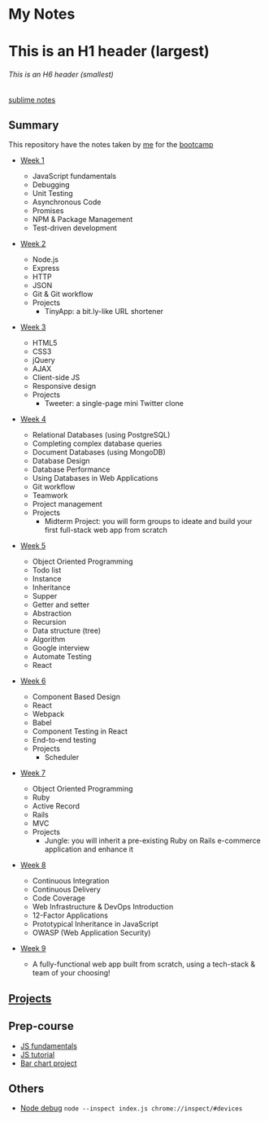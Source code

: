 # My Notes

# This is an H1 header (largest)
###### This is an H6 header (smallest)
[sublime notes](https://packagecontrol.io/packages/Notes)

## Summary

This repository have the notes taken by [me](https://github.com/vshibukawa) for the [bootcamp](https://www.lighthouselabs.ca/web-development-bootcamp-curriculum.pdf?utm_source=mailchimp&utm_medium=email&utm_campaign=10WeekCurriculum&mc_cid=1bb1028d5f&mc_eid=1676a6db56)

* [Week 1](/week_01)

  - JavaScript fundamentals
  - Debugging
  - Unit Testing
  - Asynchronous Code
  - Promises
  - NPM & Package Management
  - Test-driven development
  

* [Week 2](/week_02)

  - Node.js
  - Express
  - HTTP
  - JSON
  - Git & Git workflow
  - Projects
    - TinyApp: a bit.ly-like URL shortener

* [Week 3](/week_03)

  - HTML5
  - CSS3
  - jQuery
  - AJAX
  - Client-side JS
  - Responsive design
  - Projects
    - Tweeter: a single-page mini Twitter clone

* [Week 4](/week_04)

  - Relational Databases (using PostgreSQL)
  - Completing complex database queries
  - Document Databases (using MongoDB)
  - Database Design
  - Database Performance
  - Using Databases in Web Applications
  - Git workflow
  - Teamwork
  - Project management
  - Projects
    - Midterm Project: you will form groups to ideate and build your first full-stack web app from scratch

* [Week 5](/week_05)

  - Object Oriented Programming 
  - Todo list
  - Instance
  - Inheritance
  - Supper
  - Getter and setter
  - Abstraction
  - Recursion
  - Data structure (tree)
  - Algorithm
  - Google interview
  - Automate Testing
  - React  

* [Week 6](/week_06)

  - Component Based Design
  - React
  - Webpack
  - Babel
  - Component Testing in React
  - End-to-end testing
  - Projects
    - Scheduler 

* [Week 7](/week_07)

  - Object Oriented Programming
  - Ruby
  - Active Record
  - Rails
  - MVC
  - Projects
    - Jungle: you will inherit a pre-existing Ruby on Rails e-commerce application and enhance it

* [Week 8](/week_08)

  - Continuous Integration
  - Continuous Delivery
  - Code Coverage
  - Web Infrastructure & DevOps Introduction
  - 12-Factor Applications
  - Prototypical Inheritance in JavaScript
  - OWASP (Web Application Security)

* [Week 9](/week_09)

  - A fully-functional web app built from scratch, using a tech-stack & team of your choosing!

## [Projects](/projects)

## Prep-course

  - [JS fundamentals](https://github.com/vshibukawa/js-fundamentals)
  - [JS tutorial](https://github.com/vshibukawa/javascripting)
  - [Bar chart project](https://github.com/vshibukawa/bar-chart)

## Others

  - [Node debug](https://stackoverflow.com/questions/41398970/can-i-get-node-inspect-to-open-chrome-automatically)
      `node --inspect index.js
      chrome://inspect/#devices`

